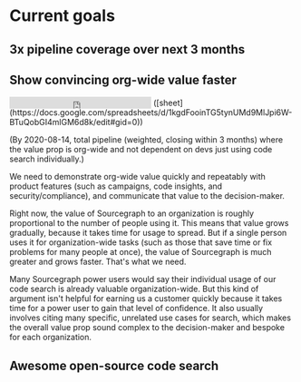 # Current goals

## 3x pipeline coverage over next 3 months



## Show convincing org-wide value faster

<iframe width=250 scrolling=no height=21 border=0 style="margin-bottom:-5px;border:none;display:inline-block" src="https://docs.google.com/spreadsheets/d/e/2PACX-1vS0qwpuCmDGrc80esQ0efbwfbigk5B1BeoLbf6b_a4uPs1Jsdeost_ChBETeRXzsXJUpeszGgeboNyn/pubhtml/sheet?gid=0&amp;single=true&amp;widget=true&amp;headers=false&amp;range=I4"></iframe> ([sheet](https://docs.google.com/spreadsheets/d/1kgdFooinTG5tynUMd9MlJpi6W-BTuQobGI4mlGM6d8k/edit#gid=0))

(By 2020-08-14, total pipeline (weighted, closing within 3 months) where the value prop is org-wide and not dependent on devs just using code search individually.)

We need to demonstrate org-wide value quickly and repeatably with product features (such as campaigns, code insights, and security/compliance), and communicate that value to the decision-maker.

Right now, the value of Sourcegraph to an organization is roughly proportional to the number of people using it. This means that value grows gradually, because it takes time for usage to spread. But if a single person uses it for organization-wide tasks (such as those that save time or fix problems for many people at once), the value of Sourcegraph is much greater and grows faster. That's what we need.

Many Sourcegraph power users would say their individual usage of our code search is already valuable organization-wide. But this kind of argument isn't helpful for earning us a customer quickly because it takes time for a power user to gain that level of confidence. It also usually involves citing many specific, unrelated use cases for search, which makes the overall value prop sound complex to the decision-maker and bespoke for each organization.

## Awesome open-source code search
